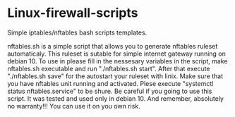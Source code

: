 # Linux-firewall-scripts
Simple iptables/nftables bash scripts templates.

nftables.sh is a simple script that allows you to generate nftables ruleset automaticaly. This ruleset is sutable for simple internet gateway running on debian 10. 
To use in please fill in the nessesary variables in the script, make nftables.sh executable and run "./nftables.sh start". After that execute "./nftables.sh save"  for the autostart your ruleset with linix. Make sure that you have nftables unit running and activated. Plese execute "systemctl status nftables.service" to be shure.
Be careful if you going to use this script. It was tested and used only in debian 10. And remember, absolutely no warranty!!! You can use it on you own risk.
